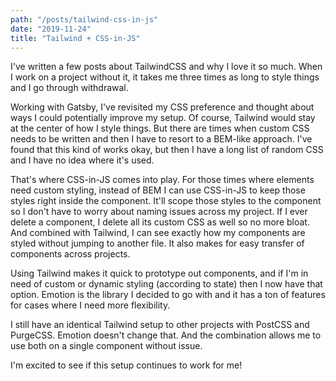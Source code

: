 ```yaml
---
path: "/posts/tailwind-css-in-js"
date: "2019-11-24"
title: "Tailwind + CSS-in-JS"
---
```

I've written a few posts about TailwindCSS and why I love it so much. When I work on a project without it, it takes me three times as long to style things and I go through withdrawal. 

Working with Gatsby, I've revisited my CSS preference and thought about ways I could potentially improve my setup. Of course, Tailwind would stay at the center of how I style things. But there are times when custom CSS needs to be written and then I have to resort to a BEM-like approach. I've found that this kind of works okay, but then I have a long list of random CSS and I have no idea where it's used. 

That's where CSS-in-JS comes into play. For those times where elements need custom styling, instead of BEM I can use CSS-in-JS to keep those styles right inside the component. It'll scope those styles to the component so I don't have to worry about naming issues across my project. If I ever delete a component, I delete all its custom CSS as well so no more bloat. And combined with Tailwind, I can see exactly how my components are styled without jumping to another file. It also makes for easy transfer of components across projects. 

Using Tailwind makes it quick to prototype out components, and if I'm in need of custom or dynamic styling (according to state) then I now have that option. Emotion is the library I decided to go with and it has a ton of features for cases where I need more flexibility. 

I still have an identical Tailwind setup to other projects with PostCSS and PurgeCSS. Emotion doesn't change that. And the combination allows me to use both on a single component without issue. 

I'm excited to see if this setup continues to work for me!